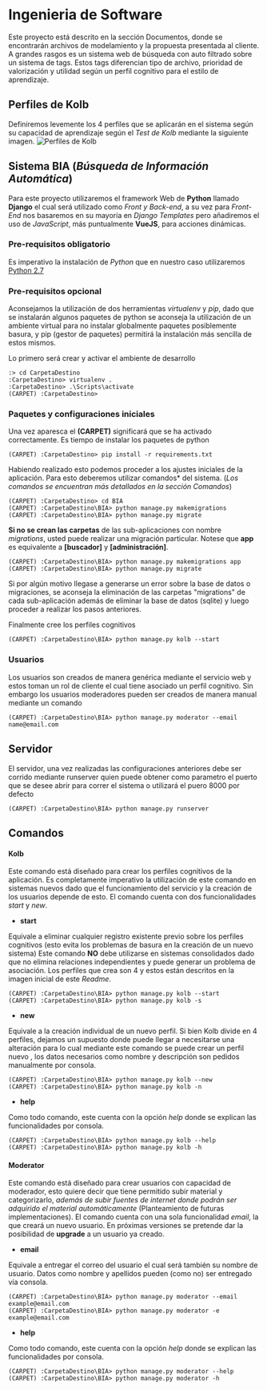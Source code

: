 # Ingenieria de Software

Este proyecto está descrito en la sección Documentos, donde se encontrarán archivos de modelamiento y la propuesta presentada al cliente. A grandes rasgos es un sistema web de búsqueda con auto filtrado sobre un sistema de tags. Estos tags diferencian tipo de archivo, prioridad de valorización y utilidad según un perfil cognitivo para el estilo de aprendizaje.

## Perfiles de Kolb

Definiremos levemente los 4 perfiles que se aplicarán en el sistema según su capacidad de aprendizaje según el *Test de Kolb* mediante la siguiente imagen.
![Perfiles de Kolb](https://i0.wp.com/www.actualidadenpsicologia.com/wp-content/uploads/2015/06/dimensiones_aprendizaje_Kolb.png?resize=696%2C367&ssl=1)

## Sistema BIA (*Búsqueda de Información Automática*)

Para este proyecto utilizaremos el framework Web de **Python** llamado **Django** el cual será utilizado como *Front y Back-end*, a su vez para *Front-End* nos basaremos en su mayoría en *Django Templates* pero añadiremos el uso de *JavaScript*, más puntualmente **VueJS**, para acciones dinámicas.

### Pre-requisitos obligatorio

Es imperativo la instalación de *Python* que en nuestro caso utilizaremos [Python 2.7](https://www.python.org/ftp/python/2.7.13/python-2.7.13.msi)

### Pre-requisitos opcional

Aconsejamos la utilización de dos herramientas *virtualenv* y *pip*, dado que se instalarán algunos paquetes de python se aconseja la utilización de un ambiente virtual para no instalar globalmente paquetes posiblemente basura, y pip (gestor de paquetes) permitirá la instalación más sencilla de estos mismos.

Lo primero será crear y activar el ambiente de desarrollo

```
:> cd CarpetaDestino
:CarpetaDestino> virtualenv .
:CarpetaDestino> .\Scripts\activate
(CARPET) :CarpetaDestino>
```
### Paquetes y configuraciones iniciales

Una vez aparesca el **(CARPET)** significará que se ha activado correctamente. Es tiempo de instalar los paquetes de python

```
(CARPET) :CarpetaDestino> pip install -r requirements.txt
```
Habiendo realizado esto podemos proceder a los ajustes iniciales de la aplicación. Para esto deberemos utilizar comandos* del sistema. (*Los comandos se encuentran más detallados en la sección Comandos*)

```
(CARPET) :CarpetaDestino> cd BIA
(CARPET) :CarpetaDestino\BIA> python manage.py makemigrations
(CARPET) :CarpetaDestino\BIA> python manage.py migrate
```

**Si no se crean las carpetas** de las sub-aplicaciones con nombre *migrations*, usted puede realizar una migración particular. Notese que **app** es equivalente a **[buscador]** y **[administración]**.

```
(CARPET) :CarpetaDestino\BIA> python manage.py makemigrations app
(CARPET) :CarpetaDestino\BIA> python manage.py migrate
```

Si por algún motivo llegase a generarse un error sobre la base de datos o migraciones, se aconseja la eliminación de las carpetas "migrations" de cada sub-aplicación además de eliminar la base de datos (sqlite) y luego proceder a realizar los pasos anteriores.

Finalmente cree los perfiles cognitivos
```
(CARPET) :CarpetaDestino\BIA> python manage.py kolb --start
```

### Usuarios

Los usuarios son creados de manera genérica mediante el servicio web y estos toman un rol de cliente el cual tiene asociado un perfil cognitivo. Sin embargo los usuarios moderadores pueden ser creados de manera manual mediante un comando

```
(CARPET) :CarpetaDestino\BIA> python manage.py moderator --email name@email.com
```

## Servidor

El servidor, una vez realizadas las configuraciones anteriores debe ser corrido mediante runserver quien puede obtener como parametro el puerto que se desee abrir para correr el sistema o utilizará el puero 8000 por defecto
```
(CARPET) :CarpetaDestino\BIA> python manage.py runserver
```

## Comandos

#### Kolb
 Este comando está diseñado para crear los perfiles cognitivos de la aplicación. Es completamente imperativo la utilización de este comando en sistemas nuevos dado que el funcionamiento del servicio y la creación de los usuarios depende de esto. El comando cuenta con dos funcionalidades *start* y *new*.
 * **start**

 Equivale a eliminar cualquier registro existente previo sobre los perfiles cognitivos (esto evita los problemas de basura en la creación de un nuevo sistema) Este comando **NO** debe utilizarse en sistemas consolidados dado que no elimina relaciones independientes y puede generar un problema de asociación. Los perfiles que crea son 4 y estos están descritos en la imagen inicial de este *Readme*.
 ```
 (CARPET) :CarpetaDestino\BIA> python manage.py kolb --start
 (CARPET) :CarpetaDestino\BIA> python manage.py kolb -s
 ```
 * **new**

 Equivale a la creación individual de un nuevo perfil. Si bien Kolb divide en 4 perfiles, dejamos un supuesto donde puede llegar a necesitarse una alteración para lo cual mediante este comando se puede crear un perfil nuevo , los datos necesarios como nombre y descripción son pedidos manualmente por consola.
 ```
 (CARPET) :CarpetaDestino\BIA> python manage.py kolb --new
 (CARPET) :CarpetaDestino\BIA> python manage.py kolb -n
 ```
 * **help**

 Como todo comando, este cuenta con la opción *help* donde se explican las funcionalidades por consola.
 ```
 (CARPET) :CarpetaDestino\BIA> python manage.py kolb --help
 (CARPET) :CarpetaDestino\BIA> python manage.py kolb -h
 ```

#### Moderator
Este comando está diseñado para crear usuarios con capacidad de moderador, esto quiere decir que tiene permitido subir material y categorizarlo, *además de subir fuentes de internet donde podrán ser adquirido el material automáticamente* (Planteamiento de futuras implementaciones). El comando cuenta con una sola funcionalidad *email*, la que creará un nuevo usuario. En próximas versiones se pretende dar la posibilidad de **upgrade** a un usuario ya creado.
* **email**

Equivale a entregar el correo del usuario el cual será también su nombre de usuario. Datos como nombre y apellidos pueden (como no) ser entregado vía consola.
```
(CARPET) :CarpetaDestino\BIA> python manage.py moderator --email example@email.com
(CARPET) :CarpetaDestino\BIA> python manage.py moderator -e example@email.com
```
* **help**

Como todo comando, este cuenta con la opción *help* donde se explican las funcionalidades por consola.
```
(CARPET) :CarpetaDestino\BIA> python manage.py moderator --help
(CARPET) :CarpetaDestino\BIA> python manage.py moderator -h
```
